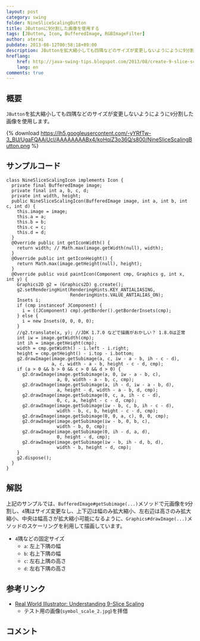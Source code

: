 ```yaml
---
layout: post
category: swing
folder: NineSliceScalingButton
title: JButtonに9分割した画像を使用する
tags: [JButton, Icon, BufferedImage, RGBImageFilter]
author: aterai
pubdate: 2013-08-12T00:58:18+09:00
description: JButtonを拡大縮小しても四隅などのサイズが変更しないようにように9分割した画像を使用します。
hreflang:
    href: http://java-swing-tips.blogspot.com/2013/08/create-9-slice-scaling-image-jbutton.html
    lang: en
comments: true
---
```

## 概要
`JButton`を拡大縮小しても四隅などのサイズが変更しないようにように`9`分割した画像を使用します。

{% download https://lh5.googleusercontent.com/-yYRfTw-3_BU/UgaFQAAiUcI/AAAAAAAABx4/koHqjZ3o36Q/s800/NineSliceScalingButton.png %}

## サンプルコード
<pre class="prettyprint"><code>class NineSliceScalingIcon implements Icon {
  private final BufferedImage image;
  private final int a, b, c, d;
  private int width, height;
  public NineSliceScalingIcon(BufferedImage image, int a, int b, int c, int d) {
    this.image = image;
    this.a = a;
    this.b = b;
    this.c = c;
    this.d = d;
  }
  @Override public int getIconWidth() {
    return width; // Math.max(image.getWidth(null), width);
  }
  @Override public int getIconHeight() {
    return Math.max(image.getHeight(null), height);
  }
  @Override public void paintIcon(Component cmp, Graphics g, int x, int y) {
    Graphics2D g2 = (Graphics2D) g.create();
    g2.setRenderingHint(RenderingHints.KEY_ANTIALIASING,
                        RenderingHints.VALUE_ANTIALIAS_ON);
    Insets i;
    if (cmp instanceof JComponent) {
      i = ((JComponent) cmp).getBorder().getBorderInsets(cmp);
    } else {
      i = new Insets(0, 0, 0, 0);
    }
    //g2.translate(x, y); //JDK 1.7.0 などで描画がおかしい？ 1.8.0は正常
    int iw = image.getWidth(cmp);
    int ih = image.getHeight(cmp);
    width = cmp.getWidth() - i.left - i.right;
    height = cmp.getHeight() - i.top - i.bottom;
    g2.drawImage(image.getSubimage(a, c, iw - a - b, ih - c - d),
                 a, c, width - a - b, height - c - d, cmp);
    if (a &gt; 0 &amp;&amp; b &gt; 0 &amp;&amp; c &gt; 0 &amp;&amp; d &gt; 0) {
      g2.drawImage(image.getSubimage(a, 0, iw - a - b, c),
                   a, 0, width - a - b, c, cmp);
      g2.drawImage(image.getSubimage(a, ih - d, iw - a - b, d),
                   a, height - d, width - a - b, d, cmp);
      g2.drawImage(image.getSubimage(0, c, a, ih - c - d),
                   0, c, a, height - c - d, cmp);
      g2.drawImage(image.getSubimage(iw - b, c, b, ih - c - d),
                   width - b, c, b, height - c - d, cmp);
      g2.drawImage(image.getSubimage(0, 0, a, c), 0, 0, cmp);
      g2.drawImage(image.getSubimage(iw - b, 0, b, c),
                   width - b, 0, cmp);
      g2.drawImage(image.getSubimage(0, ih - d, a, d),
                   0, height - d, cmp);
      g2.drawImage(image.getSubimage(iw - b, ih - d, b, d),
                   width - b, height - d, cmp);
    }
    g2.dispose();
  }
}
</code></pre>

## 解説
上記のサンプルでは、`BufferedImage#getSubimage(...)`メソッドで元画像を`9`分割し、`4`隅はサイズ変更なし、上下辺は幅のみ拡大縮小、左右辺は高さのみ拡大縮小、中央は幅高さが拡大縮小可能になるように、`Graphics#drawImage(...)`メソッドのスケーリングを利用して描画しています。

- `4`隅などの固定サイズ
    - `a`: 左上下隅の幅
    - `b`: 右上下隅の幅
    - `c`: 左右上隅の高さ
    - `d`: 左右下隅の高さ

<!-- dummy comment line for breaking list -->

## 参考リンク
- [Real World Illustrator: Understanding 9-Slice Scaling](http://rwillustrator.blogspot.jp/2007/04/understanding-9-slice-scaling.html)
    - テスト用の画像(`symbol_scale_2.jpg`)を拝借

<!-- dummy comment line for breaking list -->

## コメント
